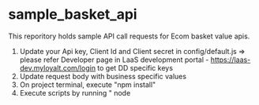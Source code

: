 # sample_basket_api

This reporitory holds sample API call requests for Ecom basket value apis.

1) Update your Api key, Client Id and Client secret in config/default.js => please refer Developer page in LaaS development portal - https://laas-dev.myloyalt.com/login to get DD specific keys
2) Update request body with business specific values
3) On project terminal, execute "npm install"
3) Execute scripts by running " node <script name>"e.g. "node credit.js"
